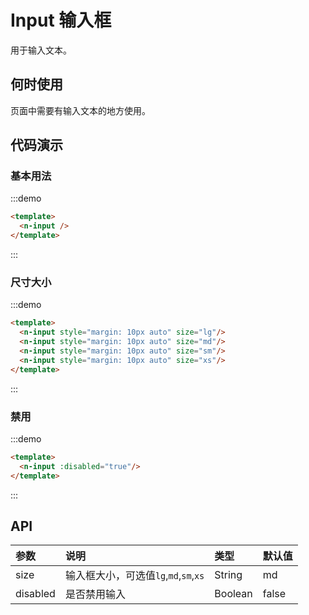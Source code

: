 
# Input 输入框

用于输入文本。

## 何时使用

页面中需要有输入文本的地方使用。

## 代码演示

### 基本用法
:::demo
```html
<template>
  <n-input />
</template>
```
:::

### 尺寸大小
:::demo
```html
<template>
  <n-input style="margin: 10px auto" size="lg"/>
  <n-input style="margin: 10px auto" size="md"/>
  <n-input style="margin: 10px auto" size="sm"/>
  <n-input style="margin: 10px auto" size="xs"/>
</template>
```
:::

### 禁用

:::demo
```html
<template>
  <n-input :disabled="true"/>
</template>
```
:::


## API

| 参数 | 说明 | 类型 | 默认值 |
| :--- | :--- | :--- | :--- |
| size | 输入框大小，可选值`lg`,`md`,`sm`,`xs` | String | md |
| disabled | 是否禁用输入 | Boolean | false |